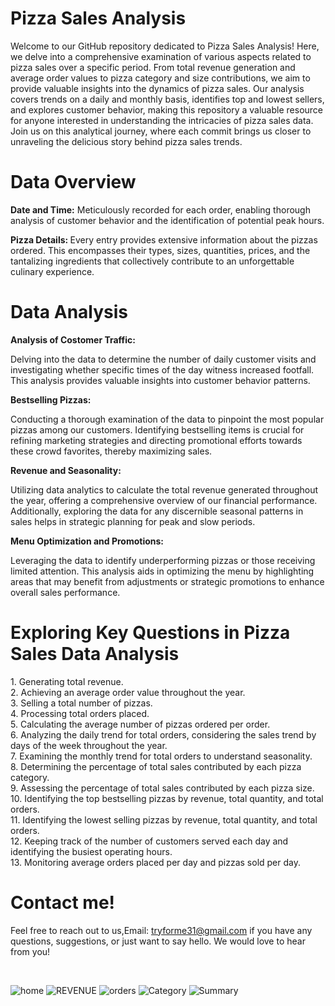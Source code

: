 <h1>Pizza Sales Analysis</h1>
<p></p>Welcome to our GitHub repository dedicated to Pizza Sales Analysis! Here, we delve into a comprehensive examination of various aspects related to pizza sales over a specific period. From total revenue generation and average order values to pizza category and size contributions, we aim to provide valuable insights into the dynamics of pizza sales. Our analysis covers trends on a daily and monthly basis, identifies top and lowest sellers, and explores customer behavior, making this repository a valuable resource for anyone interested in understanding the intricacies of pizza sales data. Join us on this analytical journey, where each commit brings us closer to unraveling the delicious story behind pizza sales trends.</p>

<h1>Data Overview</h1>
<p><strong>Date and Time:</strong> Meticulously recorded for each order, enabling thorough analysis of customer behavior and the identification of potential peak hours.</p>

<p><strong>Pizza Details: </strong>Every entry provides extensive information about the pizzas ordered. This encompasses their types, sizes, quantities, prices, and the tantalizing ingredients that collectively contribute to an unforgettable culinary experience.</p>

<h1>Data Analysis</h1>
<p><strong>Analysis of Costomer Traffic:</strong> 

Delving into the data to determine the number of daily customer visits and investigating whether specific times of the day witness increased footfall. This analysis provides valuable insights into customer behavior patterns.

<strong>Bestselling Pizzas:</strong>

Conducting a thorough examination of the data to pinpoint the most popular pizzas among our customers. Identifying bestselling items is crucial for refining marketing strategies and directing promotional efforts towards these crowd favorites, thereby maximizing sales.

<strong>Revenue and Seasonality:</strong>

Utilizing data analytics to calculate the total revenue generated throughout the year, offering a comprehensive overview of our financial performance. Additionally, exploring the data for any discernible seasonal patterns in sales helps in strategic planning for peak and slow periods.

<strong>Menu Optimization and Promotions:</strong>

Leveraging the data to identify underperforming pizzas or those receiving limited attention. This analysis aids in optimizing the menu by highlighting areas that may benefit from adjustments or strategic promotions to enhance overall sales performance.</p>
<h1>Exploring Key Questions in Pizza Sales Data Analysis</h1>
<p>1. Generating total revenue.<br>
2. Achieving an average order value throughout the year.<br>
3. Selling a total number of pizzas.<br>
4. Processing total orders placed.<br>
5. Calculating the average number of pizzas ordered per order.<br>
6. Analyzing the daily trend for total orders, considering the sales trend by days of the week throughout the year.<br>
7. Examining the monthly trend for total orders to understand seasonality.<br>
8. Determining the percentage of total sales contributed by each pizza category.<br>
9. Assessing the percentage of total sales contributed by each pizza size.<br>
10. Identifying the top bestselling pizzas by revenue, total quantity, and total orders.<br>
11. Identifying the lowest selling pizzas by revenue, total quantity, and total orders.<br>
12. Keeping track of the number of customers served each day and identifying the busiest operating hours.<br>
13. Monitoring average orders placed per day and pizzas sold per day.<br>
</p>
<h1>Contact me!</h1>
<p>Feel free to reach out to us,Email: <a href="https://mail.google.com/">tryforme31@gmail.com</a>
 if you have any questions, suggestions, or just want to say hello. We would love to hear from you!</p>
 <br>
 
![home](https://github.com/skbd9/Excel_project/assets/108250623/1b67108d-7c29-445a-8046-db237ab2156a)
![REVENUE](https://github.com/skbd9/Excel_project/assets/108250623/41813e3e-e9fc-4881-a913-1e286e4d6dde)
![orders](https://github.com/skbd9/Excel_project/assets/108250623/69eb1901-de1b-47b3-9e45-d4950f4a599b)
![Category](https://github.com/skbd9/Excel_project/assets/108250623/32b041a0-dca1-4435-b47f-dfb827c78433)
![Summary](https://github.com/skbd9/Excel_project/assets/108250623/a80b6f6a-93be-43a5-a4f1-95720a61b46d)

